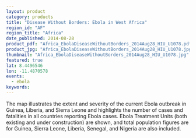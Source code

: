 ```yaml
---
layout: product
category: products
title: "Disease Without Borders: Ebola in West Africa"
region_id: "AF"
region_title: "Africa"
date_published: 2014-08-28
product_pdf: "Africa_EbolaDiseaseWithoutBorders_2014Aug28_HIU_U1078.pdf"
product_jpg: "Africa_EbolaDiseaseWithoutBorders_2014Aug28_HIU_U1078.jpg"
thumbnail: "Africa_EbolaDiseaseWithoutBorders_2014Aug28_HIU_U1078.jpg"
featured: true
lat: 8.4496546 
lon: -11.4870578
events:
  - ebola
keywords:
---
```

The map illustrates the extent and severity of the current Ebola outbreak in Guinea, Liberia, and Sierra Leone and highlights the number of cases and fatalities in all countries reporting Ebola cases. Ebola Treatment Units (both existing and under construction) are shown, and total population figures are for Guinea, Sierra Leone, Liberia, Senegal, and Nigeria are also included.
